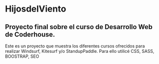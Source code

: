 # HijosdelViento
## Proyecto final sobre el curso de Desarrollo Web de Coderhouse.
Este es un proyecto que muestra los diferentes cursos ofrecidos para realizar Windsurf, Kitesurf y/o StandupPaddle.
Para ello utilicé CSS, SASS, BOOSTRAP, SEO
